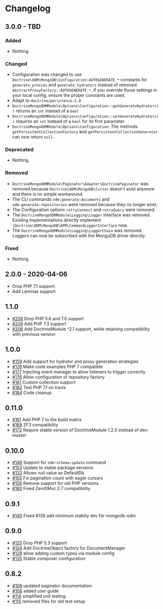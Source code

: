 # Changelog

## 3.0.0 - TBD

### Added

- Nothing.

### Changed

- Configuration was changed to use `Doctrine\ODM\MongoDB\Configuration:AUTOGENERATE_*` constants for `generate_proxies`
 and `generate_hydrators` instead of removed `AbstractProxyFactory::AUTOGENERATE_*`. If you override those settings in your local config, ensure the proper constants are used.
- Adapt to `doctrine/peristence:2.0`
- `DoctrineMongoODMModule\Options\Configuration::getGenerateHydrators()` returns an `int` instead of a `bool`
- `DoctrineMongoODMModule\Options\Configuration::setGenerateHydrators()` requires an `int` instead of a `bool` for its first parameter
- `DoctrineMongoODMModule\Options\Configuration`: The methods `getPersistentCollectionFactory` and `getPersistentCollectionGenerator` can now return `null`.

### Deprecated

- Nothing.

### Removed

- `DoctrineMongoODMModule\Paginator\Adapter\DoctrinePaginator` was removed because `Doctrine\ODM\MongoDB\Cursor` doesn't exist anymore and there is no simple workaround.
- The CLI commands `odm:generate:documents` and `odm:generate:repositories` were removed because they no longer exist.
- The Configuration options `retryConnect` and `retryQuery` were removed.
- The `DoctrineMongoODMModule\Logging\Logger` interface was removed. Existing implementations directly implement `\Doctrine\ODM\MongoDB\APM\CommandLoggerInterface` now.
- The `DoctrineMongoODMModule\Logging\LoggerChain` was removed. Loggers can now be subscribed with the MongoDB driver directly.

### Fixed

- Nothing.

## 2.0.0 - 2020-04-06

- Drop PHP 7.1 support.
- Add Laminas support.

## 1.1.0

- [#206](https://github.com/docrine/DoctrineMongoODMModule/pull/206) Drop PHP 5.6 and 7.0 support
- [#206](https://github.com/docrine/DoctrineMongoODMModule/pull/206) Add PHP 7.3 support
- [#206](https://github.com/docrine/DoctrineMongoODMModule/pull/206) Add DoctrineModule ^2.1 support, while retaining compatibility with previous version

## 1.0.0

- [#159](https://github.com/docrine/DoctrineMongoODMModule/pull/159) Add support for hydrator and proxy generation strategies
- [#178](https://github.com/docrine/DoctrineMongoODMModule/pull/178) Make code examples PHP 7 compatible
- [#177](https://github.com/docrine/DoctrineMongoODMModule/pull/177) Injecting event manager to allow listeners to trigger correctly
- [#176](https://github.com/docrine/DoctrineMongoODMModule/pull/176) Allow configuration of repository factory
- [#181](https://github.com/docrine/DoctrineMongoODMModule/pull/181) Custom collection support
- [#182](https://github.com/docrine/DoctrineMongoODMModule/pull/182) Test PHP 7.1 on travis
- [#184](https://github.com/docrine/DoctrineMongoODMModule/pull/184) Code cleanup

## 0.11.0

- [#161](https://github.com/docrine/DoctrineMongoODMModule/pull/161) Add PHP 7 to the build matrix
- [#168](https://github.com/docrine/DoctrineMongoODMModule/pull/168) ZF3 compatibility
- [#172](https://github.com/docrine/DoctrineMongoODMModule/pull/172) Require stable version of DoctrineModule 1.2.0 instead of dev-master

## 0.10.0

- [#146](https://github.com/doctrine/DoctrineMongoODMModule/pull/146) Support for `odm:schema:update` command
- [#153](https://github.com/doctrine/DoctrineMongoODMModule/pull/153) Update to stable package versions
- [#133](https://github.com/doctrine/DoctrineMongoODMModule/pull/133) Allows null value as DefaultDb
- [#155](https://github.com/doctrine/DoctrineMongoODMModule/pull/155) Fix pagination count with eager cursors
- [#156](https://github.com/doctrine/DoctrineMongoODMModule/pull/156) Remove support for old PHP versions
- [#160](https://github.com/doctrine/DoctrineMongoODMModule/pull/160) Fixed Zend\Mvc 2.7 compatibility

## 0.9.1
- [#140](https://github.com/doctrine/DoctrineMongoODMModule/pull/140) Fixed #139 add minimum stabiliy dev for mongodb-odm

## 0.9.0
- [#125](https://github.com/doctrine/DoctrineMongoODMModule/pull/125) Drop PHP 5.3 support
- [#124](https://github.com/doctrine/DoctrineMongoODMModule/pull/124) Add DoctrineObject factory for DocumentManager
- [#128](https://github.com/doctrine/DoctrineMongoODMModule/pull/128) allow adding custom types via module config
- [#135](https://github.com/doctrine/DoctrineMongoODMModule/pull/135) Stable composer configuration

## 0.8.2

- [#108](https://github.com/doctrine/DoctrineMongoODMModule/pull/108) updated paginator documentation
- [#108](https://github.com/doctrine/DoctrineMongoODMModule/pull/109) added user guide
- [#114](https://github.com/doctrine/DoctrineMongoODMModule/pull/114) simplified unit testing
- [#115](https://github.com/doctrine/DoctrineMongoODMModule/pull/115) removed files for old test setup
